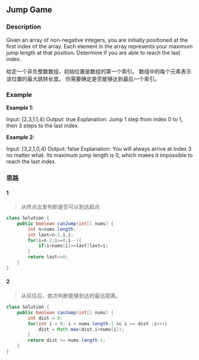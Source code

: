 ## Jump Game

### Description
Given an array of non-negative integers, you are initially positioned at the first index of the array.
Each element in the array represents your maximum jump length at that position.
Determine if you are able to reach the last index.

给定一个非负整数数组，初始位置是数组的第一个索引。
数组中的每个元素表示该位置的最大跳转长度。
你需要确定是否能够达到最后一个索引。

### Example

**Example 1:**

Input: [2,3,1,1,4]
Output: true
Explanation: Jump 1 step from index 0 to 1, then 3 steps to the last index.

**Example 2:**

Input: [3,2,1,0,4]
Output: false
Explanation: You will always arrive at index 3 no matter what. Its maximum
             jump length is 0, which makes it impossible to reach the last index.
             
### 思路
#### 1
> 从终点出发判断是否可以到达起点
```java
class Solution {
    public boolean canJump(int[] nums) {
     	int n=nums.length;
        int last=n-1,i,j;
        for(i=n-2;i>=0;i--){
            if(i+nums[i]>=last)last=i;
        }
        return last<=0;      
    }
}
```


#### 2
> 从前往后，依次判断能够到达的最远距离。
```java
class Solution {
    public boolean canJump(int[] nums) {
     	int dist = 0;
        for(int i = 0; i < nums.length-1 && i <= dist ;i++){
            dist = Math.max(dist,i+nums[i]);
        }
        return dist >= nums.length-1;
    }
}
```
